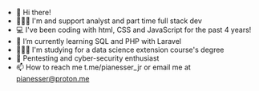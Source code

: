 - 👋 Hi there!
- 👨🏻‍💻 I'm and support analyst and part time full stack dev
- 💻 I've been coding with html, CSS and JavaScript for the past 4 years!
- 🌱 I’m currently learning SQL and PHP with Laravel
- 👨🏼‍🎓 I'm studying for a data science extension course's degree
- 👾 Pentesting and cyber-security enthusiast
- 📫 How to reach me t.me/pianesser_jr or email me at pianesser@proton.me

<!---
rodrigoPianesser/rodrigoPianesser is a ✨ special ✨ repository because its `README.md` (this file) appears on your GitHub profile.
You can click the Preview link to take a look at your changes.
--->
